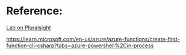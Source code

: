 # Reference:

[Lab on Pluralsight](https://app.pluralsight.com/labs/detail/ad852cbc-3569-44bf-99b0-15ef8aafe6a0/toc)

https://learn.microsoft.com/en-us/azure/azure-functions/create-first-function-cli-csharp?tabs=azure-powershell%2Cin-process